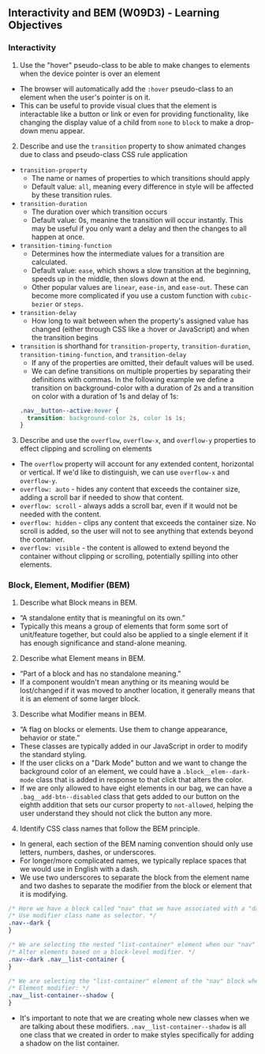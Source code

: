 ## Interactivity and BEM (W09D3) - Learning Objectives

### Interactivity
1. Use the "hover" pseudo-class to be able to make changes to elements when the device pointer is over an element
- The browser will automatically add the `:hover` pseudo-class to an element when the user's pointer is on it.
- This can be useful to provide visual clues that the element is interactable like a button or link or even for providing functionality, like changing the display value of a child from `none` to `block` to make a drop-down menu appear.

2. Describe and use the `transition` property to show animated changes due to class and pseudo-class CSS rule application
- `transition-property`
  - The name or names of properties to which transitions should apply
  - Default value: `all`, meaning every difference in style will be affected by these transition rules.
- `transition-duration`
  - The duration over which transition occurs
  - Default value: 0s, meanine the transition will occur instantly. This may be useful if you only want a delay and then the changes to all happen at once.
- `transition-timing-function`
  - Determines how the intermediate values for a transition are calculated.
  - Default value: `ease`, which shows a slow transition at the beginning, speeds up in the middle, then slows down at the end.
  - Other popular values are `linear`, `ease-in`, and `ease-out`. These can become more complicated if you use a custom function with `cubic-bezier` or `steps`.
- `transition-delay`
  - How long to wait between when the property's assigned value has changed (either through CSS like a :hover or JavaScript) and when the transition begins
- `transition` is shorthand for `transition-property`, `transition-duration`, `transition-timing-function`, and `transition-delay`
  - If any of the properties are omitted, their default values will be used.
  - We can define transitions on multiple properties by separating their definitions with commas. In the following example we define a transition on background-color with a duration of 2s and a transition on color with a duration of 1s and delay of 1s:
  ```css
  .nav__button--active:hover {
    transition: background-color 2s, color 1s 1s;
  }
  ```

3. Describe and use the `overflow`, `overflow-x`, and `overflow-y` properties to effect clipping and scrolling on elements
- The `overflow` property will account for any extended content, horizontal or vertical. If we'd like to distinguish, we can use `overflow-x` and `overflow-y`.
- `overflow: auto` - hides any content that exceeds the container size, adding a scroll bar if needed to show that content.  
- `overflow: scroll` - always adds a scroll bar, even if  it would not be needed with the content.
- `overflow: hidden` - clips any content that exceeds the container size. No scroll is added, so the user will not to see anything that extends beyond the container.
- `overflow: visible` - the content is allowed to extend beyond the container without clipping or scrolling, potentially spilling into other elements.


### Block, Element, Modifier (BEM)
1. Describe what Block means in BEM.
- “A standalone entity that is meaningful on its own.”
- Typically this means a group of elements that form some sort of unit/feature together, but could also be applied to a single element if it has enough significance and stand-alone meaning.

2. Describe what Element means in BEM.
- “Part of a block and has no standalone meaning.”
- If a component wouldn't mean anything or its meaning would be lost/changed if it was moved to another location, it generally means that it is an element of some larger block.

3. Describe what Modifier means in BEM.
- “A flag on blocks or elements. Use them to change appearance, behavior or state.”
- These classes are typically added in our JavaScript in order to modify the standard styling.
- If the user clicks on a "Dark Mode" button and we want to change the background color of an element, we could have a `.block__elem--dark-mode` class that is added in response to that click that alters the color.
- If we are only allowed to have eight elements in our bag, we can have a `.bag__add-btn--disabled` class that gets added to our button on the eighth addition that sets our cursor property to `not-allowed`, helping the user understand they should not click the button any more.

4. Identify CSS class names that follow the BEM principle.
- In general, each section of the BEM naming convention should only use letters, numbers, dashes, or underscores.
- For longer/more complicated names, we typically replace spaces that we would use in English with a dash.
- We use two underscores to separate the block from the element name and two dashes to separate the modifier from the block or element that it is modifying.
```css
/* Here we have a block called "nav" that we have associated with a "dark" modifier */
/* Use modifier class name as selector. */
.nav--dark {
}

/* We are selecting the nested "list-container" element when our "nav" block has the "dark" modifier */
/* Alter elements based on a block-level modifier. */
.nav--dark .nav__list-container {
}

/* We are selecting the "list-container" element of the "nav" block when this element has been given the "shadow" modifier */
/* Element modifier: */
.nav__list-container--shadow {
}
```
- It's important to note that we are creating whole new classes when we are talking about these modifiers. `.nav__list-container--shadow` is all one class that we created in order to make styles specifically for adding a shadow on the list container.
